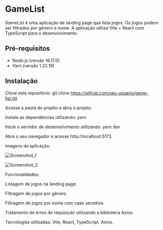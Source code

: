 # GameList

GameList é uma aplicação de landing page que lista jogos. Os jogos podem ser filtrados por gênero e nome. A aplicação utiliza Vite + React com TypeScript para o desenvolvimento.

## Pré-requisitos

- Node.js (versão 16.17.0)
- Yarn (versão 1.22.19)

## Instalação

Clone este repositório:
git clone https://github.com/seu-usuario/game-list.git

Acesse a pasta do projeto e abra o projeto.

Instale as dependências utilizando: yarn

Inicie o servidor de desenvolvimento utilizando: yarn dev

Abra o seu navegador e acesse http://localhost:5173.

imagens da aplicação:

![Screenshot_1](https://github.com/EduardoADL/GameList/assets/69330807/4bd9299e-ca86-4f46-a05d-f4c765adc557)


![Screenshot_2](https://github.com/EduardoADL/GameList/assets/69330807/01ce53e5-9be4-455d-8798-18d3e3aa6797)



Funcionalidades:

Listagem de jogos na landing page.

Filtragem de jogos por gênero.

Filtragem de jogos por nome com case sensitive.

Tratamento de erros de requisição utilizando a biblioteca Axios.


Tecnologias utilizadas:
Vite, React, TypeScript, Axios.
